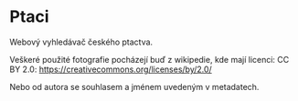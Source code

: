 # Ptaci
Webový vyhledávač českého ptactva.

Veškeré použité fotografie pocházejí buď z wikipedie, 
kde mají licenci: CC BY 2.0: https://creativecommons.org/licenses/by/2.0/

Nebo od autora se souhlasem a jménem uvedeným v metadatech.